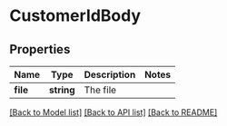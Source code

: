 # CustomerIdBody

## Properties
Name | Type | Description | Notes
------------ | ------------- | ------------- | -------------
**file** | **string** | The file | 

[[Back to Model list]](../../README.md#documentation-for-models) [[Back to API list]](../../README.md#documentation-for-api-endpoints) [[Back to README]](../../README.md)

